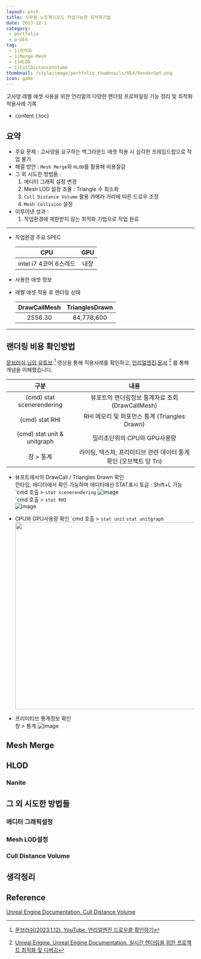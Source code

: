 ```yaml
---
layout: post
title: 사무용 노트북으로도 작업가능한 최적화기법
date: 2023-12-1
category: 
 - portfolio
 - p-UE4
tag:
 - 1|최적화
 - 1|Merge-Mesh
 - 1|HLOD
 - 1|CullDistanceVolume
thumbnail: /style/image/portfolio_thumbnails/UE4/RenderOpt.png
icon: game
---
```


고사양 레벨 애셋 사용을 위한 언리얼의 다양한 랜더링 프로파일링 기능 정리 및 최적화 적용사례 기록  

* content
{:toc}

## 요약

- 주요 문제 : 고사양을 요구하는 백그라운드 애셋 적용 시 심각한 프레임드랍으로 작업 불가
- 해결 방안 : `Mesh Merge`와 `HLOD`를 활용해 비용절감 
- 그 외 시도한 방법들 : 
    1. 에디터 그래픽 설정 변경
    2. Mesh LOD 설정 조율 : Triangle 수 최소화
    3. `Cull Distance Volume` 활용 카메라 거리에 따른 드로우 조정
    4. `Mesh Collision` 설정
- 이루어낸 성과 :  
    1. 작업환경에 제한받지 않는 최적화 기법으로 작업 완료

---
- 작업환경 주요 SPEC  

    | CPU | GPU |
    | :---: | :---: |
    | intel i7 4코어 6스레드 | 내장 |

- 사용한 애셋 정보

- 레벨 애셋 적용 후 랜더링 상태   

    | DrawCallMesh | TrianglesDrawn |
    | :---: | :---: |
    | 2556.30 | 84,778,600 |

---

## 랜더링 비용 확인방법

[문브러쉬 님의 유튜브](https://youtu.be/maHHsDd3j5A?feature=shared) [^11] 영상을 통해 적용사례를 확인하고, [언리얼엔진 문서](https://dev.epicgames.com/documentation/ko-kr/unreal-engine/optimizing-and-debugging-projects-for-real-time-rendering-in-unreal-engine) [^12] 를 통해 개념을 이해했습니다.  

| 구분 | 내용 |
| :---: | :---: |
| (cmd) stat scenerendering | 뷰포트의 랜더링정보 통계자료 조회 (DrawCallMesh) |
| (cmd) stat RHI | RHI 메모리 및 퍼포먼스 통계 (Triangles Drawn) |
| (cmd) stat unit & unitgraph | 밀리초단위의 CPU와 GPU사용량 |
| 창 > 통계 | 라이팅, 텍스쳐, 프리미티브 관련 데이터 통계 확인 (오브젝트 당 Tri) |


+ 뷰포트에서의 DrawCall / Triangles Drawn 확인  
    런타임, 에디터에서 확인 가능하며 에디터에선 STAT표시 토글 : Shift+L 가능  
    \`cmd 호출 > `stat scenerendering`
    ![image](https://github.com/user-attachments/assets/bb6d58e6-040e-4c73-8870-3471443545b4)  
    \`cmd 호출 > `stat RHI`  
    ![image](https://github.com/user-attachments/assets/a881f36c-8d3a-4cdf-8ff8-8c7f3df87ccf)  

+ CPU와 GPU사용량 확인
    \`cmd 호출 > `stat unit` `stat unitgraph`
    <img align="center" width="500" src="https://github.com/user-attachments/assets/91c38b67-83e9-48b4-9dd9-479a0cc950f4">


+ 프리미티브 통계정보 확인  
    창 > 통계
    ![image](https://github.com/user-attachments/assets/fe349d1d-1a73-45f8-b74b-8bf0f70f4060)  

## Mesh Merge

## HLOD

### Nanite

## 그 외 시도한 방법들

### 에디터 그래픽설정
### Mesh LOD설정
### Cull Distance Volume

## 생각정리

## Reference

[^11]:[문브러쉬(2023.1.12). YouTube. 언리얼엔진 드로우콜 확인하기](https://youtu.be/maHHsDd3j5A?feature=shared)  
[^12]: [Unreal Engine. Unreal Engine Documentation. 실시간 렌더링을 위한 프로젝트 최적화 및 디버깅](https://dev.epicgames.com/documentation/ko-kr/unreal-engine/optimizing-and-debugging-projects-for-real-time-rendering-in-unreal-engine)  


[Unreal Engine Documentation. Cull Distance Volume](https://dev.epicgames.com/documentation/ko-kr/unreal-engine/cull-distance-volume?application_version=4.27)